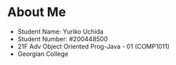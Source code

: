 # About Me
- Student Name: Yuriko Uchida
- Student Number: #200448500
- 21F Adv Object Oriented Prog-Java - 01 (COMP1011)
- Georgian College
